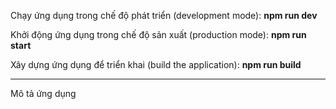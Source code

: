 Chạy ứng dụng trong chế độ phát triển (development mode):
**npm run dev**

Khởi động ứng dụng trong chế độ sản xuất (production mode):
**npm run start**

Xây dựng ứng dụng để triển khai (build the application):
**npm run build**

-------------------------------------------------------------
Mô tả ứng dụng


